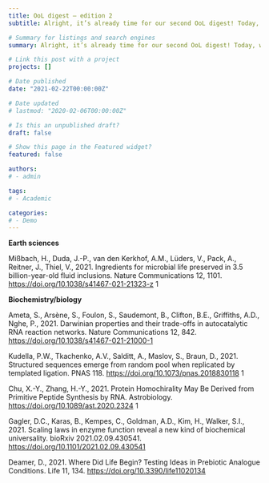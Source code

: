 ```yaml
---
title: OoL digest — edition 2
subtitle: Alright, it’s already time for our second OoL digest! Today, we have one article in Earth Sciences discussing the detection of organic molecules from 3.5 billion years ago, and five others in biochemistry/biology about autocatalytic networks, evolution of replication, protein homochirality, scaling laws and in situ testing of theories on the origin of life. Happy reading!

# Summary for listings and search engines
summary: Alright, it’s already time for our second OoL digest! Today, we have one article in Earth Sciences discussing the detection of organic molecules from 3.5 billion years ago, and five others in biochemistry/biology about autocatalytic networks, evolution of replication, protein homochirality, scaling laws and in situ testing of theories on the origin of life. Happy reading!

# Link this post with a project
projects: []

# Date published
date: "2021-02-22T00:00:00Z"

# Date updated
# lastmod: "2020-02-06T00:00:00Z"

# Is this an unpublished draft?
draft: false

# Show this page in the Featured widget?
featured: false

authors:
# - admin

tags:
# - Academic

categories:
# - Demo
---
```


**Earth sciences**

Mißbach, H., Duda, J.-P., van den Kerkhof, A.M., Lüders, V., Pack, A., Reitner, J., Thiel, V., 2021. Ingredients for microbial life preserved in 3.5 billion-year-old fluid inclusions. Nature Communications 12, 1101. https://doi.org/10.1038/s41467-021-21323-z 1

**Biochemistry/biology**

Ameta, S., Arsène, S., Foulon, S., Saudemont, B., Clifton, B.E., Griffiths, A.D., Nghe, P., 2021. Darwinian properties and their trade-offs in autocatalytic RNA reaction networks. Nature Communications 12, 842. https://doi.org/10.1038/s41467-021-21000-1

Kudella, P.W., Tkachenko, A.V., Salditt, A., Maslov, S., Braun, D., 2021. Structured sequences emerge from random pool when replicated by templated ligation. PNAS 118. https://doi.org/10.1073/pnas.2018830118 1

Chu, X.-Y., Zhang, H.-Y., 2021. Protein Homochirality May Be Derived from Primitive Peptide Synthesis by RNA. Astrobiology. https://doi.org/10.1089/ast.2020.2324 1

Gagler, D.C., Karas, B., Kempes, C., Goldman, A.D., Kim, H., Walker, S.I., 2021. Scaling laws in enzyme function reveal a new kind of biochemical universality. bioRxiv 2021.02.09.430541. https://doi.org/10.1101/2021.02.09.430541

Deamer, D., 2021. Where Did Life Begin? Testing Ideas in Prebiotic Analogue Conditions. Life 11, 134. https://doi.org/10.3390/life11020134